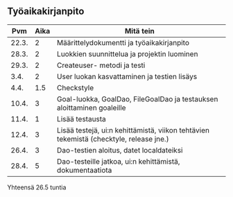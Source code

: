## Työaikakirjanpito 

Pvm   | Aika | Mitä tein
------- | -------- | ----------------
22.3. | 2 | Määrittelydokumentti ja työaikakirjanpito
28.3. | 2 | Luokkien suunnittelua ja projektin luominen
29.3. | 2 | Createuser- metodi ja testi
3.4.  | 2 | User luokan kasvattaminen ja testien lisäys
4.4.  | 1.5| Checkstyle
10.4. | 3 | Goal-luokka, GoalDao, FileGoalDao ja testauksen aloittaminen goaleille
11.4. | 1 | Lisää testausta
12.4. |3 | Lisää testejä, ui:n kehittämistä, viikon tehtävien tekemistä (checktyle, release jne.)
26.4. | 3 | Dao-testien aloitus, datet localdateiksi
28.4. | 5 | Dao-testeille jatkoa, ui:n kehittämistä, dokumentaatiota

Yhteensä 26.5 tuntia


